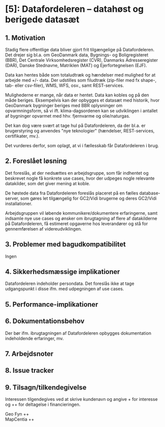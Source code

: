 # [5]: Datafordeleren – datahøst og berigede datasæt

## 1. Motivation
Stadig flere offentlige data bliver gjort frit tilgængelige på Datafordeleren. Det drejer sig bl.a. om GeoDanmark data, Bygnings- og Boligregisteret (BBR), Det Centrale Virksomhedsregister (CVR), Danmarks Adresseregister (DAR), Danske Stednavne, Matriklen (MAT) og Ejerfortegnelsen (EJF). 

Data kan hentes både som totaludtræk og hændelser med mulighed for at arbejde med +/- data. Der udstilles som filudtræk (zip-filer med fx shape-, tab- eller csv-filer), WMS, WFS, osv., samt REST-services.

Mulighederne er mange, når data er hentet. Data kan kobles og på den måde beriges. Eksempelvis kan der opbygges et datasæt med historik, hvor GeoDanmark bygninger beriges med BBR oplysninger om opvarmningsform, så vi ift. klima-dagsordenen kan se udviklingen i antallet af bygninger opvarmet med hhv. fjernvarme og olie/naturgas.

Det kan dog være svært at tage hul på Datafordeleren, da der bl.a. er brugerstyring og anvendes "nye teknologier" (hændelser, REST-services, certifikater, mv.).

Det vurderes derfor, som oplagt, at vi i fællesskab får Datafordeleren i brug.

## 2. Foreslået løsning
Det foreslås, at der nedsættes en arbejdsgruppe, som får indhentet og beskrevet nogle få konkrete use cases, hvor der udpeges nogle relevante datakilder, som det giver mening at koble.

De høstede data fra Datafordeleren foreslås placeret på en fælles database-server, som gøres let tilgængelig for GC2/Vidi brugerne og deres GC2/Vidi installationer.

Arbejdsgruppen vil løbende kommunikere/dokumentere erfaringerne, samt indsamle nye use cases og ønsker om ibrugtagning af flere af datakilderne på Datafordeleren, få estimeret opgaverne hos leverandører og stå for gennemførelsen af videreudviklingen.

## 3. Problemer med bagudkompatibilitet
Ingen

## 4. Sikkerhedsmæssige implikationer
Datafordeleren indeholder persondata. Det foreslås ikke at tage udgangspunkt i disse ifm. med udpegningen af use cases.

## 5. Performance-implikationer

## 6. Dokumentationsbehov
Der bør ifm. ibrugtagningen af Datafordeleren opbygges dokumentation indeholdende erfaringer, mv.

## 7. Arbejdsnoter

## 8. Issue tracker  

## 9. Tilsagn/tilkendegivelse
Interessen tilgendegives ved at skrive kundenavn og angive + for interesse og ++ for deltagelse i financieringen.

Geo Fyn ++  
MapCentia ++  

